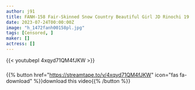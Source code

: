 ```yaml
---
author: j91
title: FANH-158 Fair-Skinned Snow Country Beautiful Girl JD Rinochi 19 Years Old Doujin Masturbation Addicted Young Co
date: 2023-07-24T00:00:00Z
image: "h_1472fanh00158pl.jpg"
tags: [Censored, ]
maker: []
actress: []
---
```



{{< youtubepl 4xqyd71QM4fJKW >}}
###

{{% button href="https://streamtape.to/v/4xqyd71QM4fJKW" icon="fas fa-download" %}}download this video{{% /button %}}
